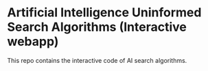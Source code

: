 # Artificial Intelligence Uninformed Search Algorithms (Interactive webapp)
This repo contains the interactive code of AI search algorithms. 
